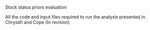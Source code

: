 Stock status priors evaluation

All the code and input files required to run the analysis presented in Chrysafi and Cope (In revision)
